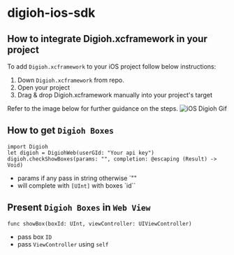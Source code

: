 # digioh-ios-sdk

## How to integrate Digioh.xcframework in your project

To add `Digioh.xcframework` to your iOS project follow below instructions:
1. Down `Digioh.xcframework` from repo.
2. Open your project
3. Drag & drop Digioh.xcframework manually into your project's target

Refer to the image below for further guidance on the steps.
![iOS Digioh Gif](https://user-images.githubusercontent.com/58115993/236928097-9c1847cb-3da1-44a0-a327-9d2f7de26c92.gif)

## How to get `Digioh Boxes`
```
import Digioh
let digioh = DigiohWeb(userGId: "Your api key")
digioh.checkShowBoxes(params: "", completion: @escaping (Result) -> Void)
```
- params if any pass in string otherwise `""
- will complete with `[UInt]` with boxes `id``

## Present `Digioh Boxes` in `Web View`
``
func showBox(boxId: UInt, viewController: UIViewController)
``
- pass box `ID`
- pass `ViewController` using `self`
